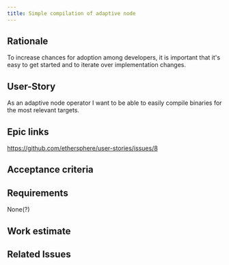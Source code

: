 ```yaml
---
title: Simple compilation of adaptive node
---
```


## Rationale ##

To increase chances for adoption among developers, it is important that it's easy to get started and to iterate over implementation changes.

## User-Story ##

As an adaptive node operator I want to be able to easily compile binaries for the most relevant targets.

## Epic links ##

https://github.com/ethersphere/user-stories/issues/8

## Acceptance criteria ##

## Requirements ##

None(?)

## Work estimate ##

## Related Issues ##
